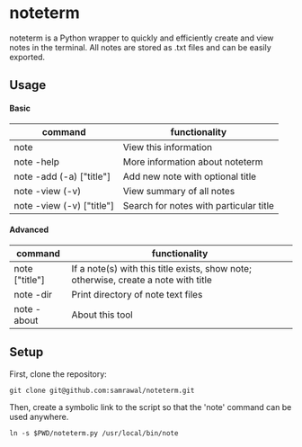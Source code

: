 # noteterm
noteterm is a Python wrapper to quickly and efficiently create and view notes in the terminal. All notes are stored as .txt files and can be easily exported.


## Usage

#### Basic

|command  | functionality|
|----------|-------|
note	|			View this information
note -help	|		More information about noteterm
note -add (-a) ["title"] |	Add new note with optional title
note -view (-v)	|		View summary of all notes
note -view (-v) ["title"]|	Search for notes with particular title


#### Advanced
|command  | functionality|
|----------|-------|
note ["title"]	    |		If a note(s) with this title exists, show note;	otherwise, create a note with title
note -dir   	|		Print directory of note text files
note -about 		|	About this tool


## Setup

First, clone the repository:

`git clone git@github.com:samrawal/noteterm.git`

Then, create a symbolic link to the script so that the 'note' command can be used anywhere.

`ln -s $PWD/noteterm.py /usr/local/bin/note`
